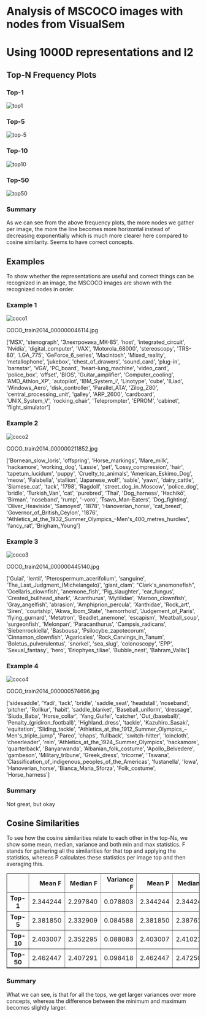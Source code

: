 # Analysis of MSCOCO images with nodes from VisualSem
# Using 1000D representations and l2

## Top-N Frequency Plots

### Top-1
![top1](images_analysis/1000D_l2_top1.png)

### Top-5
![top-5](images_analysis/1000D_l2_top5.png)

### Top-10
![top10](images_analysis/1000D_l2_top10.png)

### Top-50
![top50](images_analysis/1000D_l2_top50.png)

### Summary
As we can see from the above frequency plots, the more nodes we gather per image, the more the line becomes more horizontal instead of decreasing exponentially which is much more clearer here compared to cosine similarity. Seems to have correct concepts.

## Examples
To show whether the representations are useful and correct things can be recognized in an image, the MSCOCO images are shown with the recognized nodes in order.

### Example 1
![coco1](images_analysis/coco1.jpg)

COCO_train2014_000000046114.jpg

['MSX', 'stenograph', 'Электроника_МК-85', 'host', 'integrated_circuit', 'Nvidia', 'digital_computer', 'VAX', 'Motorola_68000', 'stereoscopy', 'TRS-80', 'LGA_775', 'GeForce_6_series', 'Macintosh', 'Mixed_reality', 'metallophone', 'jukebox', 'chest_of_drawers', 'sound_card', 'plug-in', 'barnstar', 'VGA', 'PC_board', 'heart-lung_machine', 'video_card', 'police_box', 'offset', 'BIOS', 'Guitar_amplifier', 'Computer_cooling', 'AMD_Athlon_XP', 'autopilot', 'IBM_System_i', 'Linotype', 'cube', 'ILiad', 'Windows_Aero', 'disk_controller', 'Parallel_ATA', 'Zilog_Z80', 'central_processing_unit', 'galley', 'ARP_2600', 'cardboard', 'UNIX_System_V', 'rocking_chair', 'Teleprompter', 'EPROM', 'cabinet', 'flight_simulator']

### Example 2
![coco2](images_analysis/coco2.jpg)

COCO_train2014_000000211852.jpg

['Bornean_slow_loris', 'offspring', 'Horse_markings', 'Mare_milk', 'hackamore', 'working_dog', 'Lassie', 'pet', 'Lossy_compression', 'hair', 'tapetum_lucidum', 'puppy', 'Cruelty_to_animals', 'American_Eskimo_Dog', 'meow', 'Falabella', 'stallion', 'Japanese_wolf', 'sable', 'yawn', 'dairy_cattle', 'Siamese_cat', 'tack', '1798', 'Ragdoll', 'street_dog_in_Moscow', 'police_dog', 'bridle', 'Turkish_Van', 'cat', 'purebred', 'Thai', 'Dog_harness', 'Hachikō', 'Birman', 'noseband', 'rump', '-voro', 'Tsavo_Man-Eaters', 'Dog_fighting', 'Oliver_Heaviside', 'Samoyed', '1878', 'Hanoverian_horse', 'cat_breed', 'Governor_of_British_Ceylon', '1876', "Athletics_at_the_1932_Summer_Olympics_–Men's_400_metres_hurdles", 'fancy_rat', 'Brigham_Young']

### Example 3
![coco3](images_analysis/coco3.jpg)

COCO_train2014_000000445140.jpg

['Gulai', 'lentil', 'Pterospermum_acerifolium', 'sanguine', 'The_Last_Judgment_(Michelangelo)', 'giant_clam', "Clark's_anemonefish", 'Ocellaris_clownfish', 'anemone_fish', 'Pig_slaughter', 'ear_fungus', 'Crested_bullhead_shark', 'Acanthurus', 'Mytilidae', 'Maroon_clownfish', 'Gray_angelfish', 'abrasion', 'Amphiprion_percula', 'Xanthidae', 'Rock_art', 'Siren', 'courtship', 'Akwa_Ibom_State', 'hemorrhoid', 'Judgement_of_Paris', 'flying_gurnard', 'Metatron', 'Beadlet_anemone', 'escapism', 'Meatball_soup', 'surgeonfish', 'Melonpan', 'Paracanthurus', 'Campsis_radicans', 'Siebenrockiella', 'Basbousa', 'Psilocybe_zapotecorum', 'Cinnamon_clownfish', 'Agaricales', 'Rock_Carvings_in_Tanum', 'Boletus_pulverulentus', 'snorkel', 'sea_slug', 'colonoscopy', 'EPP', 'Sexual_fantasy', 'hero', 'Eriophyes_tiliae', 'Bubble_nest', 'Bahram_Vallis']

### Example 4
![coco4](images_analysis/coco4.jpg)

COCO_train2014_000000574696.jpg

['sidesaddle', 'Yadi', 'tack', 'bridle', 'saddle_seat', 'headstall', 'noseband', 'pitcher', 'Rollkur', 'habit', 'saddle_blanket', 'Baseball_uniform', 'dressage', 'Siuda_Baba', 'Horse_collar', 'Yang_Guifei', 'catcher', 'Out_(baseball)', 'Penalty_(gridiron_football)', 'Highland_dress', 'tackle', 'Kazuhiro_Sasaki', 'equitation', 'Sliding_tackle', "Athletics_at_the_1912_Summer_Olympics_–Men's_triple_jump", 'Pareo', 'chaps', 'fullback', 'switch-hitter', 'loincloth', 'cheerleader', 'rein', 'Athletics_at_the_1924_Summer_Olympics', 'hackamore', 'quarterback', 'Banyarwanda', 'Albanian_folk_costume', 'Apollo_Belvedere', 'gambeson', 'Military_tribune', 'Greek_dress', 'tricorne', 'Tswana', 'Classification_of_indigenous_peoples_of_the_Americas', 'fustanella', 'Iowa', 'Hanoverian_horse', 'Bianca_Maria_Sforza', 'Folk_costume', 'Horse_harness']

### Summary
Not great, but okay

## Cosine Similarities
To see how the cosine similarities relate to each other in the top-Ns, we show some mean, median, variance and both min and max statistics. F stands for gathering all the similarities for that top and applying the statistics, whereas P calculates these statistics per image top and then averaging this.

<table border="1" class="dataframe">
  <thead>
    <tr style="text-align: right;">
      <th></th>
      <th>Mean F</th>
      <th>Median F</th>
      <th>Variance F</th>
      <th>Mean P</th>
      <th>Median P</th>
      <th>Variance P</th>
      <th>Min F</th>
      <th>Max F</th>
    </tr>
  </thead>
  <tbody>
    <tr>
      <th>Top-1</th>
      <td>2.344244</td>
      <td>2.297840</td>
      <td>0.078803</td>
      <td>2.344244</td>
      <td>2.344244</td>
      <td>0.000000</td>
      <td>1.669469</td>
      <td>4.186771</td>
    </tr>
    <tr>
      <th>Top-5</th>
      <td>2.381850</td>
      <td>2.332909</td>
      <td>0.084588</td>
      <td>2.381850</td>
      <td>2.387615</td>
      <td>0.000774</td>
      <td>1.669469</td>
      <td>4.350179</td>
    </tr>
    <tr>
      <th>Top-10</th>
      <td>2.403007</td>
      <td>2.352295</td>
      <td>0.088083</td>
      <td>2.403007</td>
      <td>2.410214</td>
      <td>0.001000</td>
      <td>1.669469</td>
      <td>4.388596</td>
    </tr>
    <tr>
      <th>Top-50</th>
      <td>2.462447</td>
      <td>2.407291</td>
      <td>0.098418</td>
      <td>2.462447</td>
      <td>2.472500</td>
      <td>0.001600</td>
      <td>1.669469</td>
      <td>4.574465</td>
    </tr>
  </tbody>
</table>

### Summary
What we can see, is that for all the tops, we get larger variances over more concepts, whereas the difference between the minimum and maximum becomes slightly larger. 
